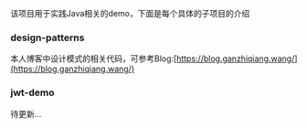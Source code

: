 该项目用于实践Java相关的demo，下面是每个具体的子项目的介绍
### design-patterns
本人博客中设计模式的相关代码，可参考Blog:[https://blog.ganzhiqiang.wang/](https://blog.ganzhiqiang.wang/)
### jwt-demo
待更新...